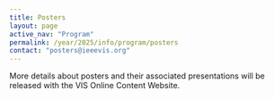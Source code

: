 ```yaml
---
title: Posters
layout: page
active_nav: "Program"
permalink: /year/2025/info/program/posters
contact: "posters@ieeevis.org"
---
```


More details about posters and their associated presentations will be released with the VIS Online Content Website.

<!--
<hr />

**Dissecting Geo-Infographics: A Study on Visualizing Geographic Data**<br/>
Authors: Xinyuan Zhang, Yu Liu, Lingyun Yu

**TangibleChannel: An Innovative Data Physicalization System for Visual Channel Education**<br/>
Authors: Siqi Xie, Yu Liu, Lingyun Yu

**A Preliminary Design Space for Immersive Data Storytelling**<br/>
Authors: Radhika Jain, Kadek Ananta Satriadi, Ross Smith, Andrew Cunningham

**What is Visualization for Communication? Analyzing Four Years of VisComm Papers**<br/>
Authors: Vedanshi Shah, Ab Mosca

**Effects of Spatial Abilities and Domain on Estimation of Pearson's Correlation Coefficient**<br/>
Authors: Sara Tandon, Alfie Abdul-Rahman, Rita Borgo

**Good News or Bad News First: Bias from Visualization Sequences**<br/>
Authors: Watcharich Sriswasdi, Prawit Banjong, Puripant Ruchikachorn

**MultiCaM-Vis: Visual Exploration of Multi-Classification Model with High Number of Classes**<br/>
Authors: Syed Ahsan Ali Dilawer, Shah Rukh Humayoun

**A Prototype Visualisation Tool for Biocontrol Researchers.**<br/>
Authors: Lauren Stevens, Louise Ord, Nunzio Knerr, Ben Gooden, Alexander Schmidt-Lebuhn

**RTVis: Research Trend Visualization Toolkit**<br/>
Authors: Xingyu Shen, Yueqian Lin, Zhixian Zhang, Xin Tong

**Back to the Graphs: A Collection of Datasets and Quality Criteria for Temporal Networks Layout and Visualization**<br/>
Authors: Velitchko Filipov, Alessio Arleo, Tatiana von Landesberger, Daniel Archambault

**DUVis: A visual analytics tool for supporting a trans-disciplinary project**<br/>
Authors: Alexander Rigby, Peter Butcher, Roberta Bellini, Paul Coughlan, Aonghus McNabola, Panagiotis Ritsos

**Understanding Auto-Scheduling Optimizations for Model Deployment via Visualizations**<br/>
Authors: Laixin Xie, Chenyang Zhang, Ruofei Ma, Xing Jiang, Xingxing Xing, Wei Wan, Quan Li

**Evaluating the Effectiveness of AI-Generated Device Representations in Digital Twin Visualizations**<br/>
Authors: Jiachun Du, Wei Zhao, Hanyue Duan, Xiaofan Liu

**Refreshable Tactile Displays for Accessible Data Visualisation**<br/>
Authors: Leona Holloway, Peter Cracknell, Kate Stephens, Melissa Fanshawe, Samuel Reinders, Kim Marriott, Matthew Butler

**The Need for Visual Knowledge Elicitation**<br/>
Authors: Lydia Byrne

**Towards an Exploratory Visual Analytics System for Griefer Identification in MOBA Games**<br/>
Authors: Zixin Chen, Shiyi Liu, Zhihua Jin, Gaoping Huang, Yang Chao, ZHENCHUAN YANG, Quan Li, Huamin Qu

**A method for Critical and Creative Visualisation Design-Thinking**<br/>
Authors: Jonathan Roberts, Hanan Alnjar, Aron Owen, Panagiotis Ritsos

**Circles: Inter-Model Comparison of Multi-Classification Problems with High Number of Classes**<br/>
Authors: Nina Mir, Ragaad Al-Tarawneh, Shah Rukh Humayoun

**ManimML: Communicating Machine Learning Architectures with Animation**<br/>
Authors: Alec Helbling, Duen Horng Chau

**TECVis: A Visual Analytics Tool to Compare People’s Emotion Feelings**<br/>
Authors: Ilya Nemtsov, MST Jasmine Jahan, Chuting Yan, Shah Rukh Humayoun

**Insights into Net Promoter Score (NPS®) Surveys with Microsoft Power BI and Advance Analytics**<br/>
Authors: Joel Low, Hemen Patel, Siddharth Goyal

**Multi-Device Forensic Autopsy Documentation and Report Generation Using Mixed Reality**<br/>
Authors: Vahid Pooryousef, Lonni Besançon, Maxime Cordeil, Richard Bassed, Tim Dwyer

**Towards Better Understanding: Proposing Effective Visualization Methods for Analyzing Argument in Debate**<br/>
Authors: Kwanghyuk Moon, Hyoji Ha, Kyungwon Lee

**Design Space Exploration of Accessible DanceVis**<br/>
Authors: Madhuka De Silva, Matthew Butler, Leona Holloway, Jim Smiley, Sarah Goodwin

**Landslide visualization situated on tangible terrain models**<br/>
Authors: Haobo Li, Kentaro Takahira, Kam Kwai Wong, Leni Yang, Wai Tong, Huamin Qu

**Incorporating ML in Interaction-Intensive Workflows**<br/>
Authors: Grace Minai, Denton Bobeldyk, Jonathan Leidig

**Error Measurement and Visualization in 3D Volume Data**<br/>
Authors: Man Hee Lee, Chang Joon Park

**Visualization of Complexion for Photo-Realistic Facial Expressions**<br/>
Authors: younghee kim, Woo Jin Jeon, Kwanghyun Shim

**Virtual Reality Training for Nosocomial Infections Prevention**<br/>
Authors: Mengjie Fan, Shaoxing Zhang, Xintian Zhao, Xingyao Yu, Liang Zhou

**Semantic-Aware Image Screening**<br/>
Authors: Minshan Xie, Tien-Tsin Wong

**Inspire and Create: Unveiling the Potential of VisDice in Visualization Design**<br/>
Authors: Aron Owen, Jonathan Roberts

**Countering Simpson’s Paradox with Counterfactuals**<br/>
Authors: Arran Zeyu Wang, David Borland, David Gotz

**Diffusion Explainer: Visual Explanation for Text-to-image Stable Diffusion**<br/>
Authors: Seongmin Lee, Benjamin Hoover, Hendrik Strobelt, Zijie Wang, ShengYun Peng, Austin Wright, Kevin Li, Haekyu Park, Haoyang Yang, Duen Horng Chau

**Exploring Data Agency and Autonomous Agents as Embodied Data Visualizations**<br/>
Authors: Sarah Schömbs, Jorge Goncalves, Wafa Johal

**A Visual Survey of In-Situ Running Analytics**<br/>
Authors: Ang Li, Stephen Viller, Gianluca Demartini, Maxime Cordeil

**Reaching for Data: precise embodied selection-at-a-distance for immersive visualisation**<br/>
Authors: Shaozhang Dai, Tim Dwyer, Barrett Ens, Lonni Besançon

**Identifying Challenges in Designing, Developing and Evaluating Data Visualizations for Large Displays**<br/>
Authors: Mahsa Sinaei, Pak Kwan, Matthew Klich, Jillian Aurisano, Fateme Rajabiyazdi

**A Visual Analytic Environment to Co-locate Peoples’ Tweets with City Factual Data**<br/>
Authors: snehal patil, Shah Rukh Humayoun

**Time Walk: Blending Presence and History through AR Visualization**<br/>
Authors: Wai Tong, Linping Yuan, Zikai Wen, Huamin Qu

**Hierarchical Timeline Exploration for Collaborative Text Writing**<br/>
Authors: Gabriel Dias Cantareira, Yiwen Xing, Nicholas Cole, Rita Borgo, Alfie Abdul-Rahman

**TrafficBoard: Digital Spatio-Temporal Pinboard for Human Trafficking Detection**<br/>
Authors: Catalina Vajiac, Duen Horng Chau, Andreas Olligschlaeger, Pratheeksha Nair, Meng-Chieh Lee, Mirela Cazzolato, Reihaneh Rabbany, Cara Jones, Christos Faloutsos

**Enhancing Natural Language-Based Data Exploration with Analysis Pipeline Illustration**<br/>
Authors: Yi Guo, Nan Cao, Xiaoyu Qi, Haoyang Li, Danqing Shi, Jing Zhang, Qing Chen

**Understanding the Narrative: An Exploration of Narrative Structure and Visualisation Techniques in News Media**<br/>
Authors: Songhai Fan, Ying Yang, Sarah Goodwin, Helen Purchase, Tim Dwyer, Simon Angus

**Meta Design Studies : A Structured Approach for Deriving Domain-Orientied Visualization Recommendation Strategies**<br/>
Authors: Manfred Klaffenboeck, Torsten Möller, Michael Gleicher, Michael Wimmer

**A Normalised Metric for Edge Crossings**<br/>
Authors: Gavin Mooney, Helen Purchase, Michael Wybrow

**Breaking Down the Technical Barrier: Visual Programming Driven Dynamic Immersive Analytics using XROps**<br/>
Authors: Suemin Jeon, JunYoung Choi, Haejin Jeong, Won-Ki Jeong

**A Plot is Worth a Thousand Tests: Assessing Residual Diagnostics with the Lineup Protocol**<br/>
Authors: Weihao Li, Di Cook, Emi Tanaka, Susan Vanderplas

**The Golden Ratio in Narrative Structure: Visualizing the Rising-Climax in Data Videos**<br/>
Authors: Xian Xu, David Yip, Huamin Qu

**Plotting Apples, Oranges, and Distributions**<br/>
Authors: Harriet Mason, Di Cook, Emi Tanaka, Sarah Goodwin, Ursula Laa

-->